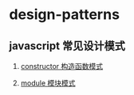 # design-patterns

## javascript 常见设计模式

1. [constructor 构造函数模式](./constructor.js)

2. [module 模块模式](./module.js)
